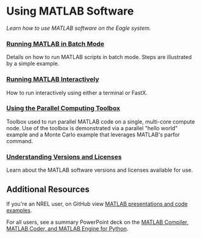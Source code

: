 # Using MATLAB Software

*Learn how to use MATLAB software on the Eagle system.*

### [Running MATLAB in Batch Mode](batch.md)

Details on how to run MATLAB scripts in batch mode. Steps are illustrated by a
simple example.

### [Running MATLAB Interactively](interactive.md)

How to run interactively using either a terminal or FastX.

### [Using the Parallel Computing Toolbox](parallel.md)

Toolbox used to run parallel MATLAB code on a single, multi-core compute
node. Use of the toolbox is demonstrated via a parallel "hello world" example
and a Monte Carlo example that leverages MATLAB's parfor command.

### [Understanding Versions and Licenses](versions.md)

Learn about the MATLAB software versions and licenses available for use.

## Additional Resources

If you're an NREL user, on GitHub view [MATLAB presentations and code
examples](https://github.nrel.gov/hpc-apps/dist-matlab).

For all users, see a summary PowerPoint deck on the [MATLAB Compiler, MATLAB
Coder, and MATLAB Engine for
Python](https://www.nrel.gov/hpc/matlab_compiler_coder_python.pptx).
